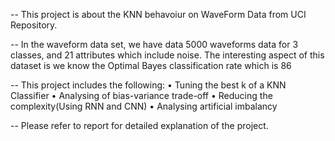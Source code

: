 -- This project is about the KNN behavoiur on WaveForm Data from UCI Repository.

-- In the waveform data set, we have data 5000 waveforms data for 3 classes, and 21 attributes which include noise. The interesting aspect of this dataset is we know the Optimal Bayes classification rate which is 86 

-- This project includes the following:
  • Tuning the best k of a KNN Classifier
  • Analysing of bias-variance trade-off
  • Reducing the complexity(Using RNN and CNN)
  • Analysing artificial imbalancy
  
-- Please refer to report for detailed explanation of the project.


